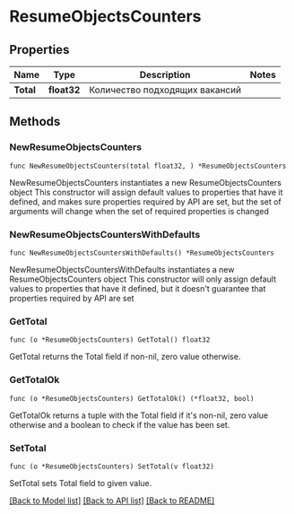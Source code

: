 # ResumeObjectsCounters

## Properties

Name | Type | Description | Notes
------------ | ------------- | ------------- | -------------
**Total** | **float32** | Количество подходящих вакансий | 

## Methods

### NewResumeObjectsCounters

`func NewResumeObjectsCounters(total float32, ) *ResumeObjectsCounters`

NewResumeObjectsCounters instantiates a new ResumeObjectsCounters object
This constructor will assign default values to properties that have it defined,
and makes sure properties required by API are set, but the set of arguments
will change when the set of required properties is changed

### NewResumeObjectsCountersWithDefaults

`func NewResumeObjectsCountersWithDefaults() *ResumeObjectsCounters`

NewResumeObjectsCountersWithDefaults instantiates a new ResumeObjectsCounters object
This constructor will only assign default values to properties that have it defined,
but it doesn't guarantee that properties required by API are set

### GetTotal

`func (o *ResumeObjectsCounters) GetTotal() float32`

GetTotal returns the Total field if non-nil, zero value otherwise.

### GetTotalOk

`func (o *ResumeObjectsCounters) GetTotalOk() (*float32, bool)`

GetTotalOk returns a tuple with the Total field if it's non-nil, zero value otherwise
and a boolean to check if the value has been set.

### SetTotal

`func (o *ResumeObjectsCounters) SetTotal(v float32)`

SetTotal sets Total field to given value.



[[Back to Model list]](../README.md#documentation-for-models) [[Back to API list]](../README.md#documentation-for-api-endpoints) [[Back to README]](../README.md)


